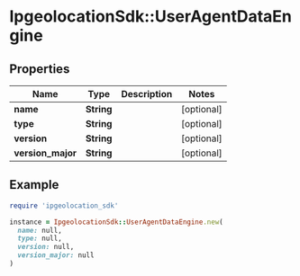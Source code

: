 # IpgeolocationSdk::UserAgentDataEngine

## Properties

| Name | Type | Description | Notes |
| ---- | ---- | ----------- | ----- |
| **name** | **String** |  | [optional] |
| **type** | **String** |  | [optional] |
| **version** | **String** |  | [optional] |
| **version_major** | **String** |  | [optional] |

## Example

```ruby
require 'ipgeolocation_sdk'

instance = IpgeolocationSdk::UserAgentDataEngine.new(
  name: null,
  type: null,
  version: null,
  version_major: null
)
```

